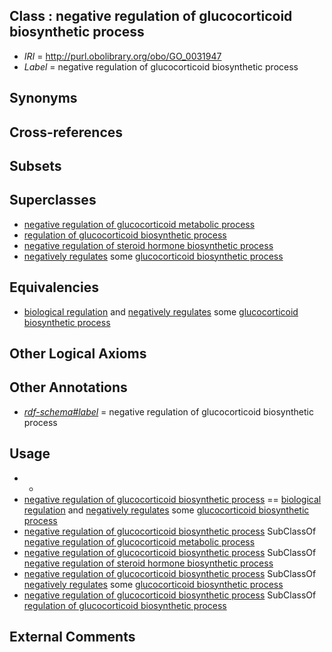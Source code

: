 
## Class : negative regulation of glucocorticoid biosynthetic process

 * *IRI* = http://purl.obolibrary.org/obo/GO_0031947
 * *Label* = negative regulation of glucocorticoid biosynthetic process

## Synonyms


## Cross-references


## Subsets


## Superclasses

 * [negative regulation of glucocorticoid metabolic process](../../GO/44/GO_0031944.md)
 * [regulation of glucocorticoid biosynthetic process](../../GO/46/GO_0031946.md)
 * [negative regulation of steroid hormone biosynthetic process](../../GO/32/GO_0090032.md)
 * [negatively regulates](../../RO/12/RO_0002212.md) some [glucocorticoid biosynthetic process](../../GO/04/GO_0006704.md)

## Equivalencies

 * [biological regulation](../../GO/07/GO_0065007.md) and [negatively regulates](../../RO/12/RO_0002212.md) some [glucocorticoid biosynthetic process](../../GO/04/GO_0006704.md)

## Other Logical Axioms


## Other Annotations

 * *[rdf-schema#label](../../el/rdf-schema#label.md)* = negative regulation of glucocorticoid biosynthetic process

## Usage

 * -
 * [negative regulation of glucocorticoid biosynthetic process](../../GO/47/GO_0031947.md) == [biological regulation](../../GO/07/GO_0065007.md) and [negatively regulates](../../RO/12/RO_0002212.md) some [glucocorticoid biosynthetic process](../../GO/04/GO_0006704.md)
 * [negative regulation of glucocorticoid biosynthetic process](../../GO/47/GO_0031947.md) SubClassOf [negative regulation of glucocorticoid metabolic process](../../GO/44/GO_0031944.md)
 * [negative regulation of glucocorticoid biosynthetic process](../../GO/47/GO_0031947.md) SubClassOf [negative regulation of steroid hormone biosynthetic process](../../GO/32/GO_0090032.md)
 * [negative regulation of glucocorticoid biosynthetic process](../../GO/47/GO_0031947.md) SubClassOf [negatively regulates](../../RO/12/RO_0002212.md) some [glucocorticoid biosynthetic process](../../GO/04/GO_0006704.md)
 * [negative regulation of glucocorticoid biosynthetic process](../../GO/47/GO_0031947.md) SubClassOf [regulation of glucocorticoid biosynthetic process](../../GO/46/GO_0031946.md)

## External Comments

